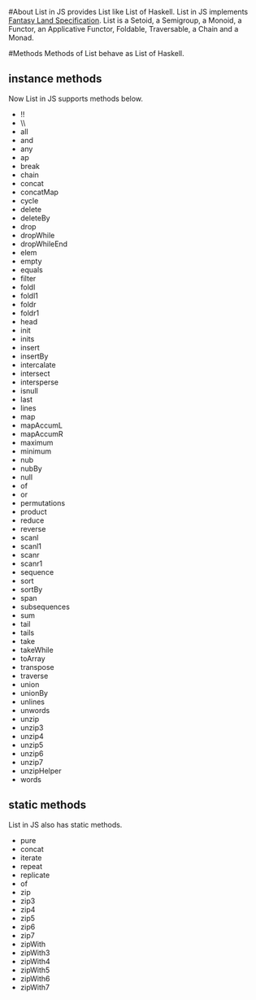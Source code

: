 #About
List in JS provides List like List of Haskell. List in JS implements [Fantasy Land Specification](https://github.com/fantasyland/fantasy-land). List is a Setoid, a Semigroup, a Monoid, a Functor, an Applicative Functor, Foldable, Traversable, a Chain and a Monad.

#Methods
Methods of List behave as List of Haskell.

## instance methods
Now List in JS supports methods below.

* !!
* \\\\
* all
* and
* any
* ap
* break
* chain
* concat
* concatMap
* cycle
* delete
* deleteBy
* drop
* dropWhile
* dropWhileEnd
* elem
* empty
* equals
* filter
* foldl
* foldl1
* foldr
* foldr1
* head
* init
* inits
* insert
* insertBy
* intercalate
* intersect
* intersperse
* isnull
* last
* lines
* map
* mapAccumL
* mapAccumR
* maximum
* minimum
* nub
* nubBy
* null
* of
* or
* permutations
* product
* reduce
* reverse
* scanl
* scanl1
* scanr
* scanr1
* sequence
* sort
* sortBy
* span
* subsequences
* sum
* tail
* tails
* take
* takeWhile
* toArray
* transpose
* traverse
* union
* unionBy
* unlines
* unwords
* unzip
* unzip3
* unzip4
* unzip5
* unzip6
* unzip7
* unzipHelper
* words

## static methods
List in JS also has static methods.

* pure
* concat
* iterate
* repeat
* replicate
* of
* zip
* zip3
* zip4
* zip5
* zip6
* zip7
* zipWith
* zipWith3
* zipWith4
* zipWith5
* zipWith6
* zipWith7
